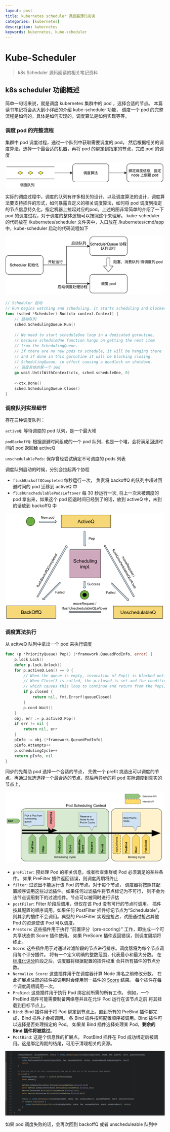 ```yaml
---
layout: post
title: kubernetes scheduler 调度器源码阅读
categories: [kubernetes]
description: kubernetes
keywords: kubernetes, kube-scheduler
---
```


# Kube-Scheduler

> k8s Scheduler 源码阅读的相关笔记资料
> 

## k8s scheduler 功能概述

简单一句话来说，就是调度 kubernetes 集群中的 pod ，选择合适的节点。 本篇读书笔记将会从大到小详细的介绍 kube-scheduler 功能， 调度一个 pod 的完整流程是如何的，具体是如何实现的，调度算法是如何实现等等。

### 调度 pod 的完整流程

集群中 pod 调度过程，通过一个队列中获取需要调度的 pod， 然后根据相关的调度算法，选择一个最合适的机器，再将 pod 的绑定到指定的节点，完成 pod 的调度

![Untitled](/images/wiki/1.png)

实际的调度过程中，调度的队列有许多相关的设计，以及调度算法的设计，调度算法要支持插件的形式，如何暴露自定义的相关调度算法，如何将 pod 调度到指定的节点信息持久化，指定机器上拉起对应的pod。上述的图非常简单的介绍了一下 pod 的调度过程，对于调度的整体逻辑可以按照这个来理解。 kube-scheduler 的代码放在 /kubernetes/scheduler 文件夹中，入口放在 /kubernetes/cmd/app 中，kube-scheduler 启动的代码流程如下

![Untitled](/images/wiki/2.png)

```go
// Scheduler 启动
// Run begins watching and scheduling. It starts scheduling and blocked until the context is done.
func (sched *Scheduler) Run(ctx context.Context) {
	// 启动队列
	sched.SchedulingQueue.Run()

	// We need to start scheduleOne loop in a dedicated goroutine,
	// because scheduleOne function hangs on getting the next item
	// from the SchedulingQueue.
	// If there are no new pods to schedule, it will be hanging there
	// and if done in this goroutine it will be blocking closing
	// SchedulingQueue, in effect causing a deadlock on shutdown.
	// 调度具体的某一个 pod 
	go wait.UntilWithContext(ctx, sched.scheduleOne, 0)

	<-ctx.Done()
	sched.SchedulingQueue.Close()
}
```

### 调度队列实现细节

存在三种调度队列：

`activeQ`: 等待调度的 pod 队列，是一个最大堆

`podBackoffQ`:  根据退避时间组成的一个 pod 队列，也是一个堆，会将满足回退时间的 pod 返回给 activeQ

`unschedulablePods`:  保存曾经尝试确定不可调度的 pods 列表

调度队列启动的时候，分别会拉起两个协程

- `flushBackoffQCompleted` 每秒运行一次， 负责将 backoffQ 的队列中超过回避时间的 pod 迁移到 activeQ 中
- `flushUnschedulablePodsLeftover` 每 30 秒运行一次, 将上一次未被调度的 pod 拿出来，如果这个 pod 回退时间已经到了的话，放到 activeQ 中，未到的话放到 backoffQ 中

![Untitled](/images/wiki/3.png)

### 调度算法执行

从 acitveQ 队列中拿出一个 pod 来执行调度

```go
func (p *PriorityQueue) Pop() (*framework.QueuedPodInfo, error) {
	p.lock.Lock()
	defer p.lock.Unlock()
	for p.activeQ.Len() == 0 {
		// When the queue is empty, invocation of Pop() is blocked until new item is enqueued.
		// When Close() is called, the p.closed is set and the condition is broadcast,
		// which causes this loop to continue and return from the Pop().
		if p.closed {
			return nil, fmt.Errorf(queueClosed)
		}
		p.cond.Wait()
	}
	obj, err := p.activeQ.Pop()
	if err != nil {
		return nil, err
	}
	pInfo := obj.(*framework.QueuedPodInfo)
	pInfo.Attempts++
	p.schedulingCycle++
	return pInfo, nil
}
```

同步的先帮助 pod 选择一个合适的节点， 先做一个 prefit 挑选出可以调度的节点，再通过优选选择一个最合适的节点，然后再异步的将 pod 实际调度到真实的节点上， 

![Untitled](/images/wiki/4.png)

- `preFilter`: 预处理 Pod 的相关信息，或者检查集群或 Pod 必须满足的某些条件。 如果 PreFilter 插件返回错误，则调度周期将终止
- `filter`: 过滤出不能运行该 Pod 的节点。对于每个节点， 调度器将按照其配置顺序调用这些过滤插件。如果任何过滤插件将节点标记为不可行， 则不会为该节点调用剩下的过滤插件。节点可以被同时进行评估
- `postFiler`: Filter 阶段后调用，但仅在该 Pod 没有可行的节点时调用。 插件按其配置的顺序调用。如果任何 PostFilter 插件标记节点为“Schedulable”， 则其余的插件不会调用。典型的 PostFilter 实现是抢占，试图通过抢占其他 Pod 的资源使该 Pod 可以调度。
- `PreStore`: 这些插件用于执行 “前置评分（pre-scoring）” 工作，即生成一个可共享状态供 Score 插件使用。 如果 PreScore 插件返回错误，则调度周期将终止。
- `Score`: 这些插件用于对通过过滤阶段的节点进行排序。调度器将为每个节点调用每个评分插件。 将有一个定义明确的整数范围，代表最小和最大分数。 在[标准化评分](https://kubernetes.io/zh-cn/docs/concepts/scheduling-eviction/scheduling-framework/#normalize-scoring)阶段之后，调度器将根据配置的插件权重 合并所有插件的节点分数。
- `Normalize Score`: 这些插件用于在调度器计算 Node 排名之前修改分数。 在此扩展点注册的插件被调用时会使用同一插件的 [Score](https://kubernetes.io/zh-cn/docs/concepts/scheduling-eviction/scheduling-framework/#scoring) 结果。 每个插件在每个调度周期调用一次。
- `PreBind`: 这些插件用于执行 Pod 绑定前所需的所有工作。 例如，一个 PreBind 插件可能需要制备网络卷并且在允许 Pod 运行在该节点之前 将其挂载到目标节点上。
- `Bind`: Bind 插件用于将 Pod 绑定到节点上。直到所有的 PreBind 插件都完成，Bind 插件才会被调用。 各 Bind 插件按照配置顺序被调用。Bind 插件可以选择是否处理指定的 Pod。 如果某 Bind 插件选择处理某 Pod，**剩余的 Bind 插件将被跳过**。
- `PostBind`: 这是个信息性的扩展点。 PostBind 插件在 Pod 成功绑定后被调用。这是绑定周期的结尾，可用于清理相关的资源。

![Untitled](/images/wiki/5.png)

如果 pod 调度失败的话，会再次回到 backoffQ 或者 unscheduleable 队列中